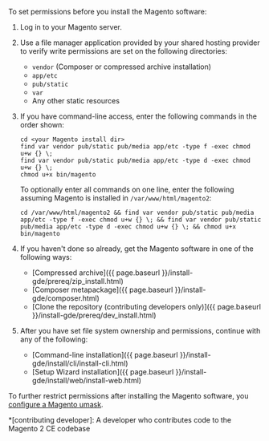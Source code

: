 To set permissions before you install the Magento software:

1.	Log in to your Magento server.
2.	Use a file manager application provided by your shared hosting provider to verify write permissions are set on the following directories:

	*	`vendor` (Composer or compressed archive installation)
	*	`app/etc`
	*	`pub/static`
	*	`var`
	*	Any other static resources

2.	If you have command-line access, enter the following commands in the order shown:

		cd <your Magento install dir>
		find var vendor pub/static pub/media app/etc -type f -exec chmod u+w {} \;
		find var vendor pub/static pub/media app/etc -type d -exec chmod u+w {} \;
		chmod u+x bin/magento

	To optionally enter all commands on one line, enter the following assuming Magento is installed in `/var/www/html/magento2`:

		cd /var/www/html/magento2 && find var vendor pub/static pub/media app/etc -type f -exec chmod u+w {} \; && find var vendor pub/static pub/media app/etc -type d -exec chmod u+w {} \; && chmod u+x bin/magento
3.	If you haven't done so already, get the Magento software in one of the following ways:

	*	[Compressed archive]({{ page.baseurl }}/install-gde/prereq/zip_install.html)
	*	[Composer metapackage]({{ page.baseurl }}/install-gde/composer.html)
	*	[Clone the repository (contributing developers only)]({{ page.baseurl }}/install-gde/prereq/dev_install.html)
4.	After you have set file system ownership and permissions, continue with any of the following:

	*	[Command-line installation]({{ page.baseurl }}/install-gde/install/cli/install-cli.html)
	*	[Setup Wizard installation]({{ page.baseurl }}/install-gde/install/web/install-web.html)

<div class="bs-callout bs-callout-info" id="info">
  <p>To further restrict permissions after installing the Magento software, you <a href="{{ page.baseurl }}/install-gde/install/post-install-umask.html">configure a Magento umask</a>.</p>
</div>


*[contributing developer]: A developer who contributes code to the Magento 2 CE codebase
